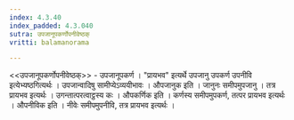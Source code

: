```yaml
---
index: 4.3.40
index_padded: 4.3.040
sutra: उपजानूपकर्णोपनीवेष्ठक्
vritti: balamanorama

---
```

<<उपजानूपकर्णोपनीवेष्ठक्>> - उपजानूपकर्ण । "प्रायभव" इत्यर्थे उपजानु उपकर्ण उपनीवि इत्येभ्यष्ठगित्यर्थः । उपजान्वादिषु सामीप्येऽव्ययीभावः । औपजानुक इति । जानुनः समीपमुपजानु । तत्र प्रायभव इत्यर्थः । उगन्तात्परत्वाट्ठस्य कः । औपकर्णिक इति । कर्णस्य समीपमुपकर्ण, तत्पर प्रायभव इत्यर्थः । औपनीविक इति । नीवेः समीपमुपनीवि, तत्र प्रायभव इत्यर्थः । 